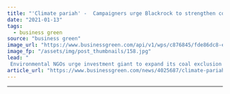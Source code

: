 ```yaml
---
title: "'Climate pariah' -  Campaigners urge Blackrock to strengthen coal exclusion policy after counting $85bn of coal investments"
date: "2021-01-13"
tags: 
  - business green
source: "business green"
image_url: "https://www.businessgreen.com/api/v1/wps/c876845/fde86dc8-eab3-45c0-9120-777316749f3e/13/iw-stock-mining-coal-015-185x114.jpg"
image_fp: "/assets/img/post_thumbnails/158.jpg"
lead: "
 Environmental NGOs urge investment giant to expand its coal exclusion policy to include bigger portion of coal value chain, noting that current ban applies to just 17 per cent of coal companies ..."
article_url: "https://www.businessgreen.com/news/4025687/climate-pariah-campaigners-urge-blackrock-strengthen-coal-exclusion-policy-counting-usd85bn-coal-investments"
---
```


---
